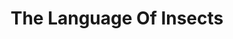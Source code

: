 ---
layout: comic
title: The Language Of Insects
alt: Really I can speak a lot of animal languages.
image: firefly.png
comment: [{'date': '20th Mar 2019, 9:00 AM', 'username': 'bria', 'comment': '"Who is that mysterious yet strangely familiar character?  Why is my hair brown?  Am I wearing a SKIRT?  I&#039;ve been posting these comics for five years now!  But the truth is, I made comics even before then... yes there is an icrywhileusleep v 0.1, and this is a remake of one of them - https://icrywhileusleep.livejournal.com/20923.html - selected to be redrawn by my patrons (https://www.patreon.com/icrywhileusleep)  You can see that my drawing skill used to be EVEN WORSE!"'}]
---